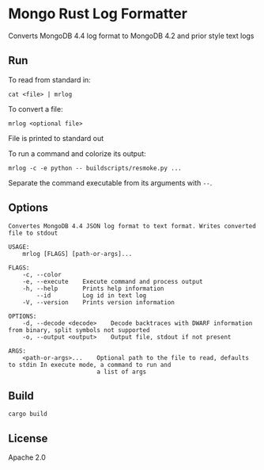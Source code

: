 # Mongo Rust Log Formatter

Converts MongoDB 4.4 log format to MongoDB 4.2 and prior style text logs

## Run

To read from standard in:

```cat <file> | mrlog```

To convert a file:

```mrlog <optional file>```

File is printed to standard out

To run a command and colorize its output:

```mrlog -c -e python -- buildscripts/resmoke.py ...```

Separate the command executable from its arguments with `--`.

## Options

```
Convertes MongoDB 4.4 JSON log format to text format. Writes converted file to stdout

USAGE:
    mrlog [FLAGS] [path-or-args]...

FLAGS:
    -c, --color
    -e, --execute    Execute command and process output
    -h, --help       Prints help information
        --id         Log id in text log
    -V, --version    Prints version information

OPTIONS:
    -d, --decode <decode>    Decode backtraces with DWARF information from binary, split symbols not supported
    -o, --output <output>    Output file, stdout if not present

ARGS:
    <path-or-args>...    Optional path to the file to read, defaults to stdin In execute mode, a command to run and
                         a list of args
```

## Build
```cargo build```

## License

Apache 2.0
